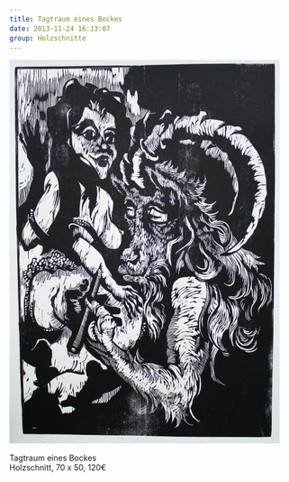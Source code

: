 ```yaml
---
title: Tagtraum eines Bockes
date: 2013-11-24 16:13:07
group: Holzschnitte
---
```

![Tagtraum eines Bockes](/img/holzschnitte/tagtraum-eines-bockes.jpg)

Tagtraum eines Bockes<br>
Holzschnitt, 70 x 50, 120€
